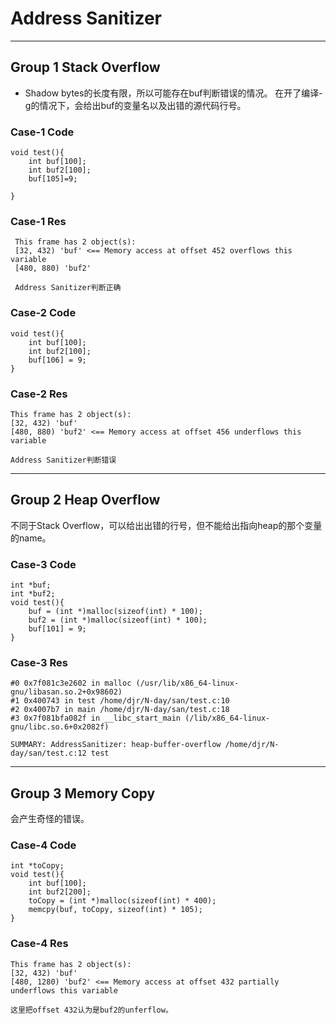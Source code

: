 # Address Sanitizer

---
## Group 1 Stack Overflow

* Shadow bytes的长度有限，所以可能存在buf判断错误的情况。
在开了编译-g的情况下，会给出buf的变量名以及出错的源代码行号。

### Case-1 Code 
```aidl
void test(){
    int buf[100];
    int buf2[100];
    buf[105]=9;

}
```

### Case-1 Res
```aidl
 This frame has 2 object(s):
 [32, 432) 'buf' <== Memory access at offset 452 overflows this variable
 [480, 880) 'buf2'
 
 Address Sanitizer判断正确

```

### Case-2 Code

```aidl
void test(){
    int buf[100];
    int buf2[100];
    buf[106] = 9;
}
```

### Case-2 Res
```aidl
This frame has 2 object(s):
[32, 432) 'buf'
[480, 880) 'buf2' <== Memory access at offset 456 underflows this variable

Address Sanitizer判断错误
```
---

## Group 2 Heap Overflow
不同于Stack Overflow，可以给出出错的行号，但不能给出指向heap的那个变量的name。

### Case-3 Code
```aidl
int *buf;
int *buf2;
void test(){
    buf = (int *)malloc(sizeof(int) * 100);
    buf2 = (int *)malloc(sizeof(int) * 100);
    buf[101] = 9;
}
```

### Case-3 Res
```aidl
#0 0x7f081c3e2602 in malloc (/usr/lib/x86_64-linux-gnu/libasan.so.2+0x98602)
#1 0x400743 in test /home/djr/N-day/san/test.c:10
#2 0x4007b7 in main /home/djr/N-day/san/test.c:18
#3 0x7f081bfa082f in __libc_start_main (/lib/x86_64-linux-gnu/libc.so.6+0x2082f)

SUMMARY: AddressSanitizer: heap-buffer-overflow /home/djr/N-day/san/test.c:12 test

```

---

## Group 3 Memory Copy
会产生奇怪的错误。

### Case-4 Code
```aidl
int *toCopy;
void test(){
    int buf[100];
    int buf2[200];
    toCopy = (int *)malloc(sizeof(int) * 400);
    memcpy(buf, toCopy, sizeof(int) * 105);
}

```

### Case-4 Res
```aidl
This frame has 2 object(s):
[32, 432) 'buf'
[480, 1280) 'buf2' <== Memory access at offset 432 partially underflows this variable

这里把offset 432认为是buf2的unferflow。
```


